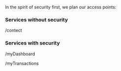 In the spirit of security first, we plan our access points:

### Services without security

/contect

### Services with security

/myDashboard

/myTransactions